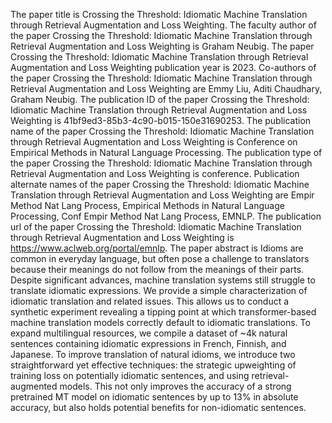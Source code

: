 The paper title is Crossing the Threshold: Idiomatic Machine Translation through Retrieval Augmentation and Loss Weighting.
The faculty author of the paper Crossing the Threshold: Idiomatic Machine Translation through Retrieval Augmentation and Loss Weighting is Graham Neubig.
The paper Crossing the Threshold: Idiomatic Machine Translation through Retrieval Augmentation and Loss Weighting publication year is 2023.
Co-authors of the paper Crossing the Threshold: Idiomatic Machine Translation through Retrieval Augmentation and Loss Weighting are Emmy Liu, Aditi Chaudhary, Graham Neubig.
The publication ID of the paper Crossing the Threshold: Idiomatic Machine Translation through Retrieval Augmentation and Loss Weighting is 41bf9ed3-85b3-4c90-b015-150e31690253.
The publication name of the paper Crossing the Threshold: Idiomatic Machine Translation through Retrieval Augmentation and Loss Weighting is Conference on Empirical Methods in Natural Language Processing.
The publication type of the paper Crossing the Threshold: Idiomatic Machine Translation through Retrieval Augmentation and Loss Weighting is conference.
Publication alternate names of the paper Crossing the Threshold: Idiomatic Machine Translation through Retrieval Augmentation and Loss Weighting are Empir Method Nat Lang Process, Empirical Methods in Natural Language Processing, Conf Empir Method Nat Lang Process, EMNLP.
The publication url of the paper Crossing the Threshold: Idiomatic Machine Translation through Retrieval Augmentation and Loss Weighting is https://www.aclweb.org/portal/emnlp.
The paper abstract is Idioms are common in everyday language, but often pose a challenge to translators because their meanings do not follow from the meanings of their parts. Despite significant advances, machine translation systems still struggle to translate idiomatic expressions. We provide a simple characterization of idiomatic translation and related issues. This allows us to conduct a synthetic experiment revealing a tipping point at which transformer-based machine translation models correctly default to idiomatic translations. To expand multilingual resources, we compile a dataset of ~4k natural sentences containing idiomatic expressions in French, Finnish, and Japanese. To improve translation of natural idioms, we introduce two straightforward yet effective techniques: the strategic upweighting of training loss on potentially idiomatic sentences, and using retrieval-augmented models. This not only improves the accuracy of a strong pretrained MT model on idiomatic sentences by up to 13% in absolute accuracy, but also holds potential benefits for non-idiomatic sentences.
